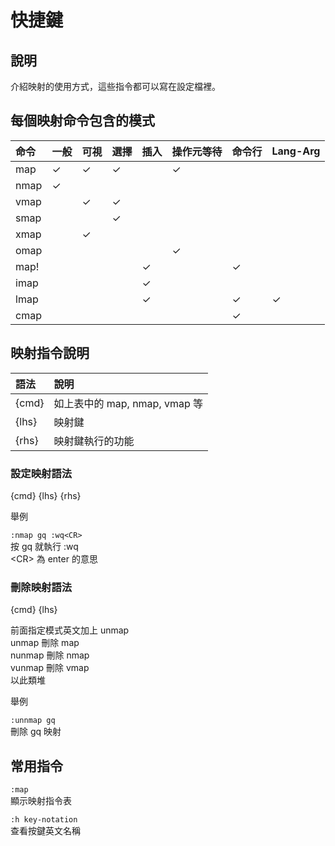 # 快捷鍵

## 說明

介紹映射的使用方式，這些指令都可以寫在設定檔裡。

## 每個映射命令包含的模式

| 命令 | 一般 | 可視 | 選擇 | 插入 | 操作元等待 | 命令行 | Lang-Arg |
| :--- | :--- | :--- | :--- | :--- | :--- | :--- | :--- |
| map | ✓ | ✓ | ✓ |  | ✓ |  |  |
| nmap | ✓ |  |  |  |  |  |  |
| vmap |  | ✓ | ✓ |  |  |  |  |
| smap |  |  | ✓ |  |  |  |  |
| xmap |  | ✓ |  |  |  |  |  |
| omap |  |  |  |  | ✓ |  |  |
| map! |  |  |  | ✓ |  | ✓ |  |
| imap |  |  |  | ✓ |  |  |  |
| lmap |  |  |  | ✓ |  | ✓ | ✓ |
| cmap |  |  |  |  |  | ✓ |  |

## 映射指令說明

| 語法 | 說明 |
| :--- | :--- |
| {cmd} | 如上表中的 map, nmap, vmap 等 |
| {lhs} | 映射鍵 |
| {rhs} | 映射鍵執行的功能 |

### 設定映射語法

{cmd} {lhs} {rhs}

舉例

`:nmap gq :wq<CR>`  
按 gq 就執行 :wq  
&lt;CR&gt; 為 enter 的意思

### 刪除映射語法

{cmd} {lhs}

前面指定模式英文加上 unmap  
unmap 刪除 map  
nunmap 刪除 nmap  
vunmap 刪除 vmap  
以此類堆

舉例

`:unnmap gq`  
刪除 gq 映射

## 常用指令

`:map`  
顯示映射指令表

`:h key-notation`  
查看按鍵英文名稱



